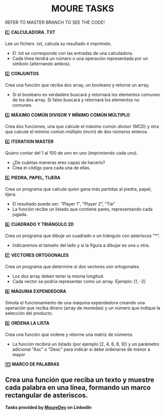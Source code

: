 <div align='center'>
    <h1>MOURE TASKS</h1>
</div>

REFER TO MASTER BRANCH TO SEE THE CODE!

1️⃣ **CALCULADORA .TXT**

Lee un fichero .txt, calcula su resultado e imprímelo.
- El .txt se corresponde con las entradas de una calculadora.
- Cada línea tendrá un número o una operación representada por un símbolo (alternando ambos).

2️⃣ **CONJUNTOS**

Crea una función que reciba dos array, un booleano y retorne un array.
- Si el booleano es verdadero buscará y retornará los elementos comunes de los dos array. Si falso buscará y retornará los elementos no comunes.

3️⃣ **MÁXIMO COMÚN DIVISOR Y MÍNIMO COMÚN MÚLTIPLO**

Crea dos funciones, una que calcule el máximo común divisor (MCD) y otra que calcule el mínimo común múltiplo (mcm) de dos números enteros.

4️⃣ **ITERATION MASTER**

Quiero contar del 1 al 100 de uno en uno (imprimiendo cada uno).
- ¿De cuántas maneras eres capaz de hacerlo?
- Crea el código para cada una de ellas.

5️⃣ **PIEDRA, PAPEL, TIJERA**

Crea un programa que calcule quien gana más partidas al piedra, papel, tijera.
- El resultado puede ser: "Player 1", "Player 2", "Tie"
- La función recibe un listado que contiene pares, representando cada jugada.

6️⃣ **CUADRADO Y TRIÁNGULO 2D**

Crea un programa que dibuje un cuadrado o un triángulo con asteriscos "*".
- Indicaremos el tamaño del lado y si la figura a dibujar es una u otra.

7️⃣ **VECTORES ORTOGONALES**

Crea un programa que determine si dos vectores son ortogonales.
- Los dos array deben tener la misma longitud.
- Cada vector se podría representar como un array. Ejemplo: [1, -2]

8️⃣ **MÁQUINA EXPENDEDORA**

Simula el funcionamiento de una máquina expendedora creando una operación que reciba dinero (array de monedas) y un número que indique la selección del producto.

9️⃣ **ORDENA LA LISTA**

Crea una función que ordene y retorne una matriz de números.
- La función recibirá un listado (por ejemplo [2, 4, 6, 8, 9]) y un parámetro adicional "Asc" o "Desc" para indicar si debe ordenarse de menor a mayor

🔟 **MARCO DE PALABRAS**

Crea una función que reciba un texto y muestre cada palabra en una línea, formando un marco rectangular de asteriscos.
---
**Tasks provided by [MoureDev](https://www.linkedin.com/in/braismoure/) on LinkedIn**
